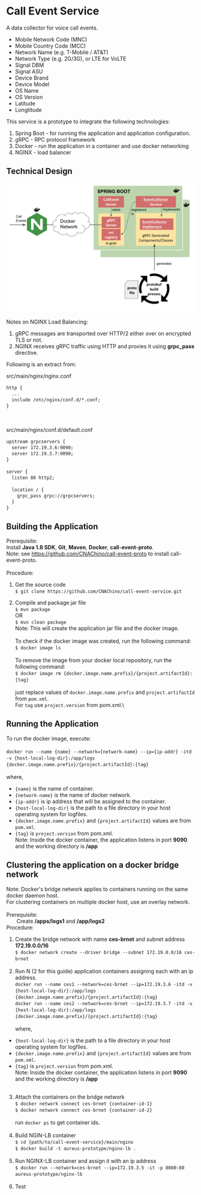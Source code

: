 # Call Event Service

A data collector for voice call events.  

* Mobile Network Code (MNC) 
* Mobile Country Code (MCC) 
* Network Name (e.g. T-Mobile / AT&T)
* Network Type (e.g. 2G/3G), or LTE for VoLTE
* Signal DBM
* Signal ASU
* Device Brand
* Device Model
* OS Name
* OS Version
* Latitude
* Longtitude

This service is a prototype to integrate the following technologies:
1. Spring Boot - for running the application and application configuration.
2. gRPC - RPC protocol framework 
3. Docker - run the application in a container and use docker networking
4. NGINX - load balancer 
 
## Technical Design

![TD Image](appdesign.png)

Notes on NGINX Load Balancing:
1. gRPC messages are transported over HTTP/2 either over on encrypted TLS or not.
2. NGINX receives gRPC traffic using HTTP and proxies it using **grpc_pass** directive.

Following is an extract from:

src/main/nginx/nginx.conf
~~~~
http {
  ...
  include /etc/nginx/conf.d/*.conf;
}
~~~~
&nbsp;\
&nbsp;\
src/main/nginx/conf.d/default.conf  
~~~~
upstream grpcservers {
  server 172.19.3.6:9090;
  server 172.19.3.7:9090;
}

server {
  listen 80 http2;

  location / {
    grpc_pass grpc://grpcservers;
  }
}
~~~~
## Building the Application
Prerequisite:\
Install **Java 1.8 SDK**, **Git**, **Maven**, **Docker**, **call-event-proto**.\
Note:  see https://github.com/CNAChino/call-event-proto to install call-event-proto.\
&nbsp;\
Procedure:
1.  Get the source code\
`$ git clone https://github.com/CNAChino/call-event-service.git`

2.  Compile and package jar file\
`$ mvn package`\
OR\
`$ mvn clean package`\
Note:  This will create the application jar file and the docker image.\
&nbsp;\
To check if the docker image was created, run the following command:\
`$ docker image ls`\
&nbsp;\
To remove the image from your docker local repository, run the following command:\
`$ docker image rm {docker.image.name.prefix}/{project.artifactId}:{tag}`\
&nbsp;\
just replace values of `docker.image.name.prefix` and `project.artifactId` from `pom.xml`.\
For `tag` use `project.version` from pom.xml.\

## Running the Application

To run the docker image, execute:\
&nbsp;\
`docker run --name {name} --network={network-name} --ip={ip-addr} -itd -v {host-local-log-dir}:/app/logs {docker.image.name.prefix}/{project.artifactId}:{tag}`\
&nbsp;\
where,
* `{name}` is the name of container.
* `{network-name}` is the name of docker network.
* `{ip-addr}` is ip address that will be assigned to the container.
* `{host-local-log-dir}` is the  path to a file directory in your host operating system for logfiles.
* `{docker.image.name.prefix}` and `{project.artifactId}` values are from `pom.xml`.
* `{tag}` is `project.version` from pom.xml.
&nbsp;\
Note:  Inside the docker container,  the application listens in port **9090** and the working directory is **/app**


## Clustering the application on a docker bridge network

Note:  Docker's bridge network applies to containers running on the same docker daemon host.\
For clustering containers on multiple docker host, use an overlay network.\
&nbsp;\
Prerequisite:\
&nbsp;&nbsp;&nbsp;&nbsp;&nbsp;&nbsp;&nbsp;Create **/apps/logs1** and **/app/logs2**\
Procedure:
1.  Create the bridge network with name **ces-brnet** and subnet address **172.19.0.0/16**\
`$ docker network create --driver bridge --subnet 172.19.0.0/16 ces-brnet`\
&nbsp;
2.  Run N (2 for this guide) application containers assigning each with an ip address.\
`docker run --name ces1 --network=ces-brnet --ip=172.19.3.6 -itd -v {host-local-log-dir}:/app/logs {docker.image.name.prefix}/{project.artifactId}:{tag}`\
`docker run --name ces2 --network=ces-brnet --ip=172.19.3.7 -itd -v {host-local-log-dir}:/app/logs {docker.image.name.prefix}/{project.artifactId}:{tag}`\
&nbsp;\
where,
* `{host-local-log-dir}` is the  path to a file directory in your host operating system for logfiles.
* `{docker.image.name.prefix}` and `{project.artifactId}` values are from `pom.xml`.
* `{tag}` is `project.version` from pom.xml.
&nbsp;\
Note:  Inside the docker container,  the application listens in port **9090** and the working directory is **/app**\
&nbsp;
3.  Attach the containers on the bridge network\
`$ docker network connect ces-brnet {container-id-1}`\
`$ docker network connect ces-brnet {container-id-2}`\
&nbsp;\
run `docker ps` to get container ids.\
&nbsp;
4.  Build NGIN-LB container\
`$ cd {path/to/call-event-service}/main/nginx`\
`$ docker build -t aureus-prototype/nginx-lb .`
&nbsp;\
&nbsp;
5.  Run NGINX-LB container and assign it with an ip address\
`$ docker run --network=ces-brnet --ip=172.19.3.5 -it -p 8080:80 aureus-prototype/nginx-lb`\
&nbsp;
6.  Test 
